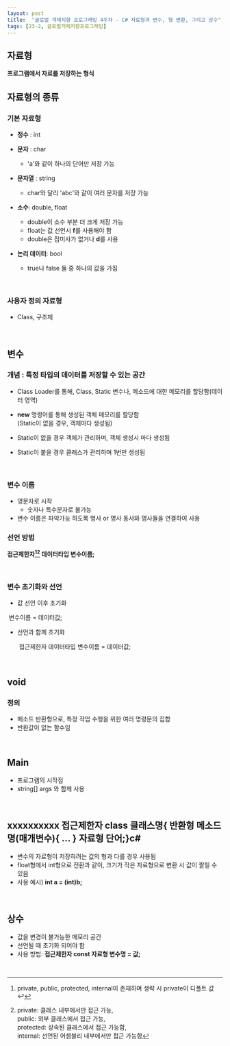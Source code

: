 ```yaml
---
layout: post
title:  "글로벌 객체지향 프로그래밍 4주차 - C# 자료형과 변수, 형 변환, 그리고 상수"
tags: [23-2, 글로벌객체지향프로그래밍]
---
```




## 자료형

**프로그램에서 자료를 저장하는 형식**

## 자료형의 종류

### 기본 자료형

* **정수** : int

* **문자** : char
  - 'a'와 같이 하나의 단어만 저장 가능

* **문자열** : string
  - char와 달리 'abc'와 같이 여러 문자를 저장 가능

* **소수**: double, float
  - double이 소수 부분 더 크게 저장 가능
  - float는 값 선언시 **f**를 사용해야 함
  - double은 접미사가 없거나 **d**를 사용
* **논리 데이터**: bool
  - true나 false 둘 중 하나의 값을 가짐

<br/>

### 사용자 정의 자료형

- Class,  구조체

  <br/>



## 변수

### 개념 : 특정 타입의 데이터를 저장할 수 있는 공간

- Class Loader를 통해, Class, Static 변수나, 메소드에 대한 메모리를 할당함(데이터 영역)
- **new** 명령어를 통해 생성된 객체 메모리를 할당함<br/>(Static이 없을 경우, 객체마다 생성됨)

- Static이 없을 경우 객체가 관리하며, 객체 생성시 마다 생성됨

- Static이 붙을 경우 클래스가 관리하며 1번만 생성됨

<br/>

### 변수 이름

* 영문자로 시작 <br/>
  	* 숫자나 특수문자로 불가능
* 변수 이름은 파악가능 하도록 명사 or 명사 동사와 명사들을 연결하여 사용



### 선언 방법

**접근제한자[^1][^2] 데이터타입 변수이름;**

<br/>

### 변수 초기화와 선언

- 값 선언 이후 초기화

​		변수이름 = 데이터값;

- 선언과 함께 초기화

  ​	접근제한자 데이터타입 변수이름 = 데이터값;

<br/>

## void

### 정의

- 메소드 반환형으로, 특정 작업 수행을 위한 여러 명령문의 집합
- 반환값이 없는 함수임

<br/>

## Main

- 프로그램의 시작점
- string[] args 와 함께 사용

<br/>

## xxxxxxxxxx 접근제한자 class 클래스명{    반환형 메소드명(매개변수){        ...    }        자료형 단어;}c#

- 변수의 자료형이 저장혀려는 값의 형과 다를 경우 사용됨
- float형에서 int형으로 전환과 같이, 크기가 작은 자료형으로 변환 시 값이 짤릴 수 있음
- 사용 예시) **int a = (int)b;**

<br/>

## 상수

- 값을 변경이 불가능한 메모리 공간
- 선언될 때 초기화 되어야 함
- 사용 방법: **접근제한자 const  자료형 변수명 = 값;**

​	



[^1]: private, public, protected, internal이 존재하며 생략 시 private이 디폴트 값 ↩
[^2]: private: 클래스 내부에서만 접근 가능,<br/> public: 외부 클래스에서 접근 가능,<br/> protected: 상속된 클래스에서 접근 가능함,<br/> internal: 선언된 어셈블리 내부에서만 접근 가능함
